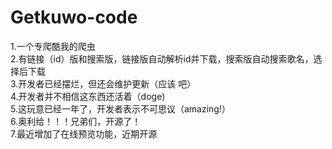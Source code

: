 # Getkuwo-code
1.一个专爬酷我的爬虫            
2.有链接（id）版和搜索版，链接版自动解析id并下载，搜索版自动搜索歌名，选择后下载                  
3.开发者已经摆烂，但还会维护更新（应该 吧）                            
4.开发者并不相信这东西还活着（doge)                                 
5.这玩意已经一年了，开发者表示不可思议（amazing!）                              
6.奥利给！！！兄弟们，开源了！                              
7.最近增加了在线预览功能，近期开源
